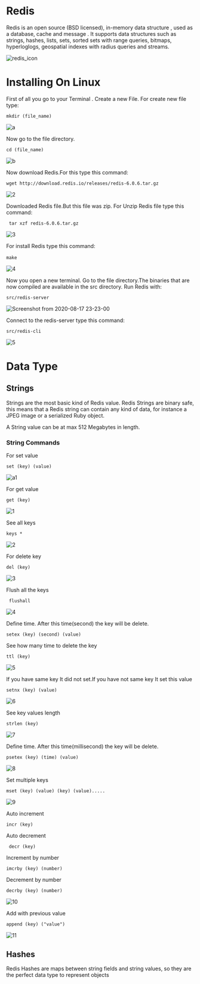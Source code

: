 <h1> Redis </h1>
<p> Redis is an open source (BSD licensed), in-memory data structure , used as a database, cache and message . 
It supports data structures such as strings, hashes, lists, sets, sorted sets with range queries, bitmaps, hyperloglogs,
geospatial indexes with radius queries and streams. </p>

![redis_icon](https://user-images.githubusercontent.com/62602944/90469566-fbf96600-e13a-11ea-917c-72e2122b28e3.png)

<h1> Installing On Linux </h1>
<p> First of all you go to your Terminal . Create a new File. For create new file type: </p><pre><code>mkdir (file_name)</code></pre>

![a](https://user-images.githubusercontent.com/62602944/90470119-7676b580-e13c-11ea-9d2b-8c4f37aa56aa.png)

<p> Now go to the file directory. </p> <pre><code>cd (file_name)</code></pre>

![b](https://user-images.githubusercontent.com/62602944/90470443-5e536600-e13d-11ea-9f7b-6fad78aff548.png)

<p> Now download Redis.For this type this command: </p> <pre><code>wget http://download.redis.io/releases/redis-6.0.6.tar.gz</code></pre>

![2](https://user-images.githubusercontent.com/62602944/90470710-f6514f80-e13d-11ea-92db-3ac8b3b7993c.png)

<p> Downloaded Redis file.But this file was zip. For Unzip Redis file type this command: </p> <pre><code> tar xzf redis-6.0.6.tar.gz</code></pre>

![3](https://user-images.githubusercontent.com/62602944/90470881-711a6a80-e13e-11ea-9869-69416df5d5f7.png)

<P> For install Redis type this command: </p> <pre><code>make</code> </pre>

![4](https://user-images.githubusercontent.com/62602944/90471237-7af09d80-e13f-11ea-830e-80e2ed609c7a.png)

<p> Now you open a new terminal. Go to the file directory.The binaries that are now compiled are available in the src directory. Run Redis with: </p><pre><code>src/redis-server</code></pre>

![Screenshot from 2020-08-17 23-23-00](https://user-images.githubusercontent.com/62602944/90471973-41b92d00-e141-11ea-9d00-ffb3863e57db.png)

<p> Connect to the redis-server type this command:</p> <pre><code>src/redis-cli</code></pre>

![5](https://user-images.githubusercontent.com/62602944/90472192-ca37cd80-e141-11ea-8c6e-a394bcc7be42.png)

<h1> Data Type </h1>
<h2> Strings </h2>
<p>Strings are the most basic kind of Redis value. Redis Strings are binary safe, this means that a Redis string can contain any kind of data, for instance a JPEG image or a serialized Ruby object.</p>
<p> A String value can be at max 512 Megabytes in length.</p>
<h3> String Commands</h3>
<p> For set value</p> <code>set (key) (value)</code>

![a1](https://user-images.githubusercontent.com/62602944/90949280-fb2d4080-e468-11ea-80c4-fe18966c7396.png)

<p>For get value</p><code>get (key)</code>

![1](https://user-images.githubusercontent.com/62602944/90949283-03857b80-e469-11ea-9bdc-418423ea8925.png)

<p>See all keys </p><code>keys *</code>

![2](https://user-images.githubusercontent.com/62602944/90949315-2b74df00-e469-11ea-8594-272ed0141d7c.png)

<p>For delete key</p><code>del (key)</code>

![3](https://user-images.githubusercontent.com/62602944/90949318-2e6fcf80-e469-11ea-88a4-21ccb0e8747e.png)

<p> Flush all the keys</p> <code> flushall</code>

![4](https://user-images.githubusercontent.com/62602944/90949321-33cd1a00-e469-11ea-861a-e17c45fe36be.png)

<p> Define time. After this time(second) the key will be delete.</p><code>setex (key) (second) (value)</code>
<p> See how many time to delete the key </p> <code>ttl (key)</code>

![5](https://user-images.githubusercontent.com/62602944/90949327-39c2fb00-e469-11ea-9a37-dbaebe72788c.png)

<p> If you have same key It did not set.If you have not same key It set this value</p><code>setnx (key) (value)</code>

![6](https://user-images.githubusercontent.com/62602944/90949329-3d568200-e469-11ea-97f8-41b7148ca563.png)

<p> See key values length</p><code>strlen (key)</code>

![7](https://user-images.githubusercontent.com/62602944/90949332-41829f80-e469-11ea-9f3b-66e38247ffb3.png)

<p> Define time. After this time(millisecond) the key will be delete.<p><code>psetex (key) (time) (value)</code>
  
![8](https://user-images.githubusercontent.com/62602944/90949333-45162680-e469-11ea-9b35-b8720c30e1a9.png)

<p> Set multiple keys</p><code>mset (key) (value) (key) (value).....</code>

![9](https://user-images.githubusercontent.com/62602944/90949335-49dada80-e469-11ea-8fe6-bcc1f8339f4a.png)

<p> Auto increment</p><code>incr (key)</code>
<p> Auto decrement </p> <code> decr (key)</code>
<p> Increment by number</p><code>imcrby (key) (number)</code>
<p> Decrement by number</p><code>decrby (key) (number)</code>

![10](https://user-images.githubusercontent.com/62602944/90949337-4d6e6180-e469-11ea-9aa5-6b61557daad5.png)

<p>Add with previous value</p><code>append (key) ("value")</code>

![11](https://user-images.githubusercontent.com/62602944/90949339-5101e880-e469-11ea-972d-060298c9535c.png)

<h2> Hashes </h2>
<p>Redis Hashes are maps between string fields and string values, so they are the perfect data type to represent objects</p>

